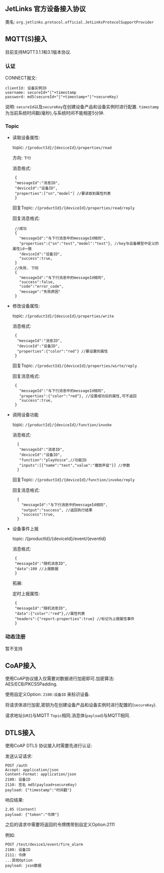 ## JetLinks 官方设备接入协议

类名: `org.jetlinks.protocol.official.JetLinksProtocolSupportProvider`


## MQTT(S)接入
目前支持MQTT3.1.1和3.1版本协议.

### 认证

CONNECT报文:
```
clientId: 设备实例ID
username: secureId+"|"+timestamp
password: md5(secureId+"|"+timestamp+"|"+secureKey)
```

说明: `secureId`以及`secureKey`在创建设备产品和设备实例时进行配置.
`timestamp`为当前系统时间戳(毫秒),与系统时间不能相差5分钟.


### Topic

 - 读取设备属性: 
    
    topic: `/{productId}/{deviceId}/properties/read`
    
    方向: `下行`
    
    消息格式: 
    
        {
        "messageId":"消息ID",
        "deviceId":"设备ID",
        "properties":["sn","model"] //要读取到属性列表
        }
             
    回复Topic: `/{productId}/{deviceId}/properties/read/reply`
    
    回复消息格式:
        
        //成功
        {
          "messageId":"与下行消息中的messageId相同",
          "properties":{"sn":"test","model":"test"}, //key与设备模型中定义的属性id一致
          "deviceId":"设备ID",
          "success":true,
        }
        //失败. 下同
        {
          "messageId":"与下行消息中的messageId相同",
          "success":false,
          "code":"error_code",
          "message":"失败原因"
        }
 - 修改设备属性:
    
     topic: `/{productId}/{deviceId}/properties/write`
     
     消息格式: 
        
        {
         "messageId":"消息ID",
         "deviceId":"设备ID",
         "properties":{"color":"red"} //要设置的属性
        }
     回复Topic: `/{productId}/{deviceId}/properties/wirte/reply`
     
     回复消息格式:
     
        {
          "messageId":"与下行消息中的messageId相同",
          "properties":{"color":"red"}, //设置成功后的属性,可不返回
          "success":true,
        }
        
 - 调用设备功能
 
      topic: `/{productId}/{deviceId}/function/invoke`
      
      消息格式: 
         
         {
          "messageId":"消息ID",
          "deviceId":"设备ID",
          "function":"playVoice",//功能ID
          "inputs":[{"name":"text","value":"播放声音"}] //参数
         }
         
      回复Topic: `/{productId}/{deviceId}/function/invoke/reply`
      
      回复消息格式:
         
         {
           "messageId":"与下行消息中的messageId相同",
           "output":"success", //返回执行结果
           "success":true,
         }
         
 - 设备事件上报
     
      topic: /{productId}/{deviceId}/event/{eventId}
      
      消息格式: 
        
        {
        "messageId":"随机消息ID",
        "data":100 //上报数据
        }
       
      拓展:
      
      定时上报属性:
                
        {
        "messageId":"随机消息ID",
        "data":{"color":"red"},//属性列表
        "headers":{"report-properties":true} //标记为上报属性事件
        } 
      
### 动态注册

暂不支持

## CoAP接入
使用CoAP协议接入仅需要对数据进行加密即可.加密算法: AES/ECB/PKCS5Padding.

使用自定义Option: `2100:设备ID` 来标识设备.

将请求体进行加密,密钥为在创建设备产品和设备实例时进行配置的(`secureKey`).

请求地址(`URI`)与MQTT `Topic`相同.消息体(`payload`)与MQTT相同.


## DTLS接入
使用CoAP DTLS 协议接入时需要先进行认证:

发送认证请求:
```text
POST /auth
Accept: application/json
Content-Format: application/json
2100: 设备ID
2110: 签名 md5(payload+secureKey)
payload: {"timestamp":"时间戳"}
```

响应结果:
```text
2.05 (Content)
payload: {"token":"令牌"}
```

之后的请求中需要将返回的令牌携带到自定义Option:2111

例如:
```text
POST /test/device1/event/fire_alarm
2100: 设备ID
2111: 令牌
...其他Option
payload: json数据
```
